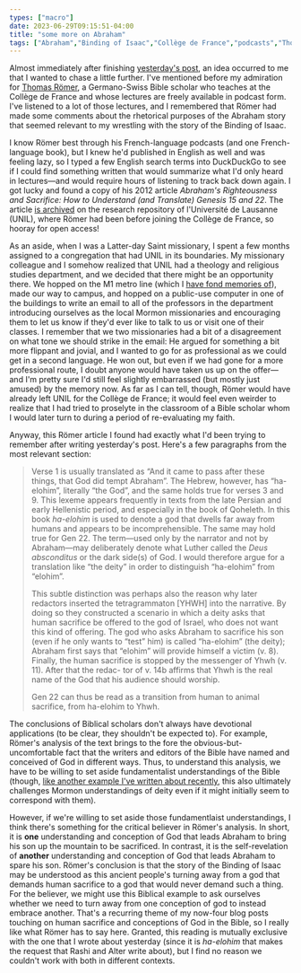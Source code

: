 ```yaml
---
types: ["macro"]
date: 2023-06-29T09:15:51-04:00
title: "some more on Abraham"
tags: ["Abraham","Binding of Isaac","Collège de France","podcasts","Thomas Römer","French","Lausanne","UNIL","open access","Latter-day Saint missionaries","Renens","Vaud","sacrifice"]
---
```

Almost immediately after finishing [yesterday's post](https://spencergreenhalgh.com/communities/on-abraham-and-syntax/), an idea occurred to me that I wanted to chase a little further. I've mentioned before my admiration for [Thomas Römer](https://spencergreenhalgh.com/tags/thomas-r%C3%B6mer/), a Germano-Swiss Bible scholar who teaches at the Collège de France and whose lectures are freely available in podcast form. I've listened to a lot of those lectures, and I remembered that Römer had made some comments about the rhetorical purposes of the Abraham story that seemed relevant to my wrestling with the story of the Binding of Isaac.

I know Römer best through his French-language podcasts (and one French-language book), but I knew he'd published in English as well and was feeling lazy, so I typed a few English search terms into DuckDuckGo to see if I could find something written that would summarize what I'd only heard in lectures—and would require hours of listening to track back down again. I got lucky and found a copy of his 2012 article *Abraham's Righteousness and Sacrifice: How to Understand (and Translate) Genesis 15 and 22*. The article [is archived](https://serval.unil.ch/resource/serval:BIB_D202040B165C.P001/REF) on the research repository of l'Université de Lausanne (UNIL), where Römer had been before joining the Collège de France, so hooray for open access! 

As an aside, when I was a Latter-day Saint missionary, I spent a few months assigned to a congregation that had UNIL in its boundaries. My missionary colleague and I somehow realized that UNIL had a theology and religious studies department, and we decided that there might be an opportunity there. We hopped on the M1 metro line (which I [have fond memories of](https://spencergreenhalgh.com/myself/petit-souvenir-phon%C3%A9tique-du-m1-lausannois/)), made our way to campus, and hopped on a public-use computer in one of the buildings to write an email to all of the professors in the department introducing ourselves as the local Mormon missionaries and encouraging them to let us know if they'd ever like to talk to us or visit one of their classes. I remember that we two missionaries had a bit of a disagreement on what tone we should strike in the email: He argued for something a bit more flippant and jovial, and I wanted to go for as professional as we could get in a second language. He won out, but even if we had gone for a more professional route, I doubt anyone would have taken us up on the offer—and I'm pretty sure I'd still feel slightly embarrassed (but mostly just amused) by the memory now. As far as I can tell, though, Römer would have already left UNIL for the Collège de France; it would feel even weirder to realize that I had tried to proselyte in the classroom of a Bible scholar whom I would later turn to during a period of re-evaluating my faith.

Anyway, this Römer article I found had exactly what I'd been trying to remember after writing yesterday's post. Here's a few paragraphs from the most relevant section: 

> Verse 1 is usually translated as “And it came to pass after these things, that God did tempt Abraham”. The Hebrew, however, has “ha-elohim”, literally “the God”, and the same holds true for verses 3 and 9. This lexeme appears frequently in texts from the late Persian and early Hellenistic period, and especially in the book of Qoheleth. In this book *ha-elohim* is used to denote a god that dwells far away from humans and appears to be incomprehensible. The same may hold true for Gen 22. The term—used only by the narrator and not by Abraham—may deliberately denote what Luther called the *Deus absconditus* or the dark side(s) of God. I would therefore argue for a translation like “the deity” in order to distinguish “ha-elohim” from “elohim”.
> 
> This subtle distinction was perhaps also the reason why later redactors inserted the tetragrammaton [YHWH] into the narrative. By doing so they constructed a scenario in which a deity asks that human sacrifice be offered to the god of Israel, who does not want this kind of offering. The god who asks Abraham to sacrifice his son (even if he only wants to “test” him) is called “ha-elohim” (the deity); Abraham first says that “elohim” will provide himself a victim (v. 8). Finally, the human sacrifice is stopped by the messenger of Yhwh (v. 11). After that the redac- tor of v. 14b affirms that Yhwh is the real name of the God that his audience should worship.
> 
> Gen 22 can thus be read as a transition from human to animal sacrifice, from ha-elohim to Yhwh.

The conclusions of Biblical scholars don't always have devotional applications (to be clear, they shouldn't be expected to). For example, Römer's analysis of the text brings to the fore the obvious-but-uncomfortable fact that the writers and editors of the Bible have named and conceived of God in different ways. Thus, to understand this analysis, we have to be willing to set aside fundamentalist understandings of the Bible (though, [like another example I've written about recently](https://spencergreenhalgh.com/communities/rejecting-one-fundamentalism-to-accept-another/), this also ultimately challenges Mormon understandings of deity even if it might initially seem to correspond with them).

However, if we're willing to set aside those fundamentlaist understandings, I think there's something for the critical believer in Römer's analysis. In short, it is **one** understanding and conception of God that leads Abraham to bring his son up the mountain to be sacrificed. In contrast, it is the self-revelation of **another** understanding and conception of God that leads Abraham to spare his son. Römer's conclusion is that the story of the Binding of Isaac may be understood as this ancient people's turning away from a god that demands human sacrifice to a god that would never demand such a thing. For the believer, we might use this Biblical example to ask ourselves whether we need to turn away from one conception of god to instead embrace another. That's a recurring theme of my now-four blog posts touching on human sacrifice and conceptions of God in the Bible, so I really like what Römer has to say here. Granted, this reading is mutually exclusive with the one that I wrote about yesterday (since it is *ha-elohim* that makes the request that Rashi and Alter write about), but I find no reason we couldn't work with both in different contexts.
